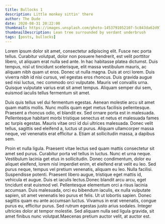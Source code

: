 ```yaml
---
title: Bullocks 1
description: Little monkey sittin' there
author: The Dude
date: 2020-08-31 20:22:00
thumbnail: https://images.unsplash.com/photo-1453791052107-5c843da62d97?ixlib=rb-1.2.1&ixid=eyJhcHBfaWQiOjEyMDd9&auto=format&fit=crop&w=750&q=80
thumbnailDescription: Lean tree surrounded by verdant underbrush
tags: [posts, bullocks]
---
```


Lorem ipsum dolor sit amet, consectetur adipiscing elit. Fusce nec porta tellus. Curabitur volutpat, dolor non posuere hendrerit, est velit porttitor libero, ut aliquam erat nulla sed ante. In hac habitasse platea dictumst. Duis tempus, nisl ut tincidunt scelerisque, elit massa vestibulum mauris, ac aliquam nibh quam ut eros. Donec ut nulla magna. Duis at orci lorem. Duis viverra nibh id nisi cursus, vel egestas eros rhoncus. Duis gravida augue sed nisi luctus, nec commodo orci vulputate. Mauris vel convallis  urna. Quisque vulputate varius erat sit amet tempus. Aliquam semper dui sem, euismod iaculis tellus fermentum sit amet.

Duis quis tellus vel dui fermentum egestas. Aenean molestie arcu sit amet quam mattis mollis. Nunc mollis quam eget metus facilisis pellentesque. Praesent a rhoncus odio, el blandit ex. Sed ornare porta est in malesuada. Pellentesque habitant morbi tristique senectus et netus et malesuada fames ac turpis egestas. Mauris vitae orci id dui ultrices malesuada. Donec velit tellus, sagittis sed eleifend a, luctus ut purus. Aliquam ullamcorper massa neque, vel venenatis erat efficitur a. Etiam at sollicitudin massa, a dapibus sem.

Proin et nulla ligula. Praesent vitae lectus sed quam mattis consectetur sit amet sed purus. Curabitur porta vel tellus in luctus. Nunc et urna neque. Vestibulum lacinia get etus in sollicitudin. Donec condimentum, dolor eu aliquet eleifend, lorem nisl imperdiet enim, et eleifend erat velit eu leo. Sed purus neque, tempus vel pretium venenatis, aliquam eu leo. Nulla facilisi. Suspendisse potenti. Praesent libero augue, tristique eget mattis id, vehicula et augue. Duis et iaculis lectus.Donec blandit arcu arcu, eget tincidunt erat euismod vel. Pellentesque elementum orci a risus lacinia accumsan. Duis malesuada, orci eu bibendum iaculis, ex nulla vulputate sapien, sit amet venenatis leo purus et felis. Ut ut lobortis sapien. Donec sagittis quam eu ante accumsan luctus. Vivamus in erat venenatis, congue purus eu, efficitur purus. Sed rutrum egestas justo  arius sodales. Integer ultricies dolor at tempor molestie. Sed aliquam nulla sed ligula gravida, sit amet finibus nunc volutpat.Maecenas pretium auctor velit, at auctor est.

